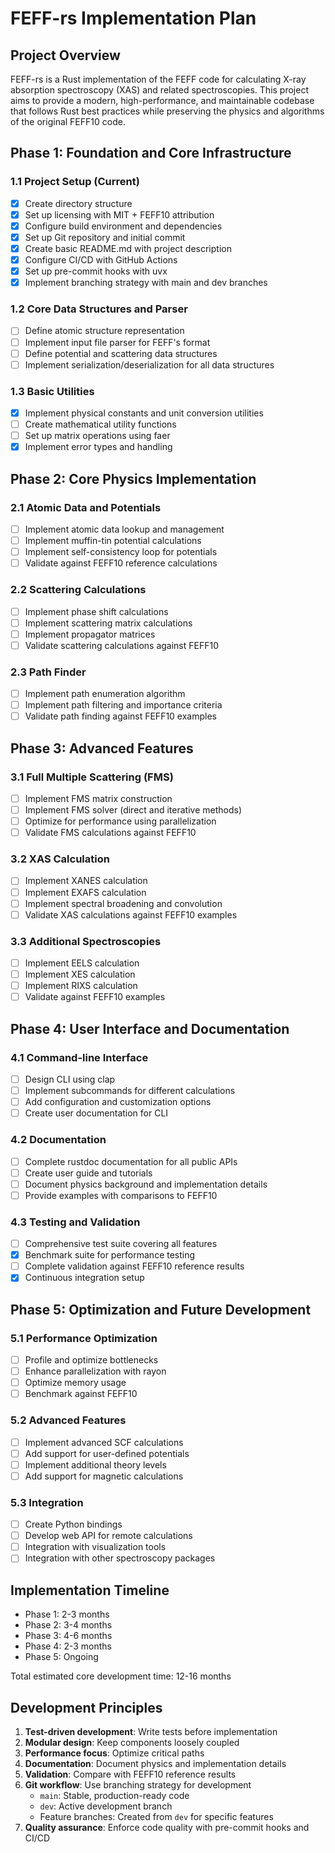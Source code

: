 # FEFF-rs Implementation Plan

## Project Overview

FEFF-rs is a Rust implementation of the FEFF code for calculating X-ray absorption spectroscopy (XAS) and related spectroscopies. This project aims to provide a modern, high-performance, and maintainable codebase that follows Rust best practices while preserving the physics and algorithms of the original FEFF10 code.

## Phase 1: Foundation and Core Infrastructure

### 1.1 Project Setup (Current)
- [x] Create directory structure
- [x] Set up licensing with MIT + FEFF10 attribution
- [x] Configure build environment and dependencies
- [x] Set up Git repository and initial commit
- [x] Create basic README.md with project description
- [x] Configure CI/CD with GitHub Actions
- [x] Set up pre-commit hooks with uvx
- [x] Implement branching strategy with main and dev branches

### 1.2 Core Data Structures and Parser
- [ ] Define atomic structure representation
- [ ] Implement input file parser for FEFF's format
- [ ] Define potential and scattering data structures
- [ ] Implement serialization/deserialization for all data structures

### 1.3 Basic Utilities
- [x] Implement physical constants and unit conversion utilities
- [ ] Create mathematical utility functions
- [ ] Set up matrix operations using faer
- [x] Implement error types and handling

## Phase 2: Core Physics Implementation

### 2.1 Atomic Data and Potentials
- [ ] Implement atomic data lookup and management
- [ ] Implement muffin-tin potential calculations
- [ ] Implement self-consistency loop for potentials
- [ ] Validate against FEFF10 reference calculations

### 2.2 Scattering Calculations
- [ ] Implement phase shift calculations
- [ ] Implement scattering matrix calculations
- [ ] Implement propagator matrices
- [ ] Validate scattering calculations against FEFF10

### 2.3 Path Finder
- [ ] Implement path enumeration algorithm
- [ ] Implement path filtering and importance criteria
- [ ] Validate path finding against FEFF10 examples

## Phase 3: Advanced Features

### 3.1 Full Multiple Scattering (FMS)
- [ ] Implement FMS matrix construction
- [ ] Implement FMS solver (direct and iterative methods)
- [ ] Optimize for performance using parallelization
- [ ] Validate FMS calculations against FEFF10

### 3.2 XAS Calculation
- [ ] Implement XANES calculation
- [ ] Implement EXAFS calculation
- [ ] Implement spectral broadening and convolution
- [ ] Validate XAS calculations against FEFF10 examples

### 3.3 Additional Spectroscopies
- [ ] Implement EELS calculation
- [ ] Implement XES calculation
- [ ] Implement RIXS calculation
- [ ] Validate against FEFF10 examples

## Phase 4: User Interface and Documentation

### 4.1 Command-line Interface
- [ ] Design CLI using clap
- [ ] Implement subcommands for different calculations
- [ ] Add configuration and customization options
- [ ] Create user documentation for CLI

### 4.2 Documentation
- [ ] Complete rustdoc documentation for all public APIs
- [ ] Create user guide and tutorials
- [ ] Document physics background and implementation details
- [ ] Provide examples with comparisons to FEFF10

### 4.3 Testing and Validation
- [ ] Comprehensive test suite covering all features
- [x] Benchmark suite for performance testing
- [ ] Complete validation against FEFF10 reference results
- [x] Continuous integration setup

## Phase 5: Optimization and Future Development

### 5.1 Performance Optimization
- [ ] Profile and optimize bottlenecks
- [ ] Enhance parallelization with rayon
- [ ] Optimize memory usage
- [ ] Benchmark against FEFF10

### 5.2 Advanced Features
- [ ] Implement advanced SCF calculations
- [ ] Add support for user-defined potentials
- [ ] Implement additional theory levels
- [ ] Add support for magnetic calculations

### 5.3 Integration
- [ ] Create Python bindings
- [ ] Develop web API for remote calculations
- [ ] Integration with visualization tools
- [ ] Integration with other spectroscopy packages

## Implementation Timeline

- Phase 1: 2-3 months
- Phase 2: 3-4 months
- Phase 3: 4-6 months
- Phase 4: 2-3 months
- Phase 5: Ongoing

Total estimated core development time: 12-16 months

## Development Principles

1. **Test-driven development**: Write tests before implementation
2. **Modular design**: Keep components loosely coupled
3. **Performance focus**: Optimize critical paths
4. **Documentation**: Document physics and implementation details
5. **Validation**: Compare with FEFF10 reference results
6. **Git workflow**: Use branching strategy for development
   - `main`: Stable, production-ready code
   - `dev`: Active development branch
   - Feature branches: Created from `dev` for specific features
7. **Quality assurance**: Enforce code quality with pre-commit hooks and CI/CD
